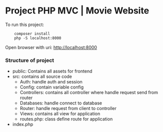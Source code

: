 # Project PHP MVC | Movie Website



To run this project:
```
    composer install
    php -S localhost:8000
```

Open browser with uri: [http://localhost:8000](http://localhost:8000)

### Structure of project
- public: Contains all assets for frontend
- src: contains all source code
  - Auth: handle auth and session
  - Config: contain variable config
  - Controllers: contains all controller where handle request send from router
  - Databases: handle connect to database
  - Router: handle request from client to controller
  - Views: contains all view for application
  - routes.php: class define route for application
- index.php